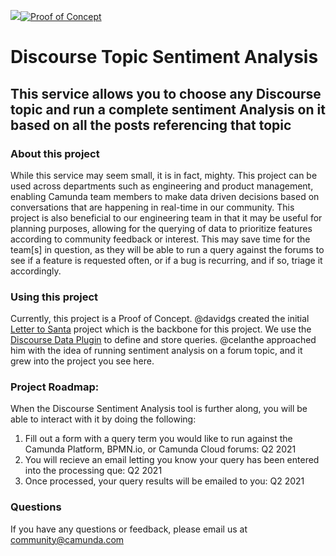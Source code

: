 <img src="https://img.shields.io/badge/Camunda%20DevRel%20Project-Created%20by%20the%20Camunda%20Developer%20Relations%20team-0Ba7B9">[![Proof of Concept](https://img.shields.io/badge/Lifecycle-Proof%20of%20Concept-blueviolet)](https://github.com/Camunda-Community-Hub/community/blob/main/extension-lifecycle.md#proof-of-concept-)

# Discourse Topic Sentiment Analysis 
## This service allows you to choose any Discourse topic and run a complete sentiment Analysis on it based on all the posts referencing that topic

### About this project

While this service may seem small, it is in fact, mighty. This project can be used across departments such as engineering and product management, enabling Camunda team members to make data driven decisions based on conversations that are happening in real-time in our community. This project is also beneficial to our engineering team in that it may be useful for planning purposes, allowing for the querying of data to prioritize features according to community feedback or interest. This may save time for the team[s] in question, as they will be able to run a query against the forums to see if a feature is requested often, or if a bug is recurring, and if so, triage it accordingly.

### Using this project

Currently, this project is a Proof of Concept. @davidgs created the initial [Letter to Santa](https://github.com/camunda-community-hub/letter-to-santa) project which is the backbone for this project. We use the [Discourse Data Plugin](https://meta.discourse.org/t/data-explorer-plugin/32566) to define and store queries. @celanthe approached him with the idea of running sentiment analysis on a forum topic, and it grew into the project you see here. 

### Project Roadmap:

When the Discourse Sentiment Analysis tool is further along, you will be able to interact with it by doing the following:

1. Fill out a form with a query term you would like to run against the Camunda Platform, BPMN.io, or Camunda Cloud forums: Q2 2021
2. You will recieve an email letting you know your query has been entered into the processing que: Q2 2021
3. Once processed, your query results will be emailed to you: Q2 2021

### Questions

If you have any questions or feedback, please email us at community@camunda.com 

